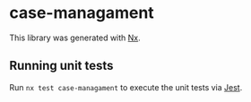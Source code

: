 # case-managament

This library was generated with [Nx](https://nx.dev).

## Running unit tests

Run `nx test case-managament` to execute the unit tests via [Jest](https://jestjs.io).
